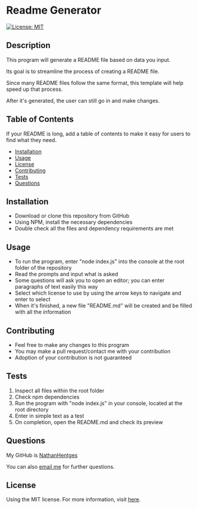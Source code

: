 # Readme Generator

[![License: MIT](https://img.shields.io/badge/License-MIT-yellow.svg)](https://opensource.org/licenses/MIT)

## Description
This program will generate a README file based on data you input.

Its goal is to streamline the process of creating a README file. 

Since many README files follow the same format, this template will help speed up that process.

After it's generated, the user can still go in and make changes.

## Table of Contents
If your README is long, add a table of contents to make it easy for users to find what they need.
- [Installation](#installation)
- [Usage](#usage)
- [License](#license)
- [Contributing](#contributing)
- [Tests](#tests)
- [Questions](#questions)

## Installation
- Download or clone this repository from GitHub
- Using NPM, install the necessary dependencies
- Double check all the files and dependency requirements are met


## Usage
- To run the program, enter "node index.js" into the console at the root folder of the repository
- Read the prompts and input what is asked
- Some questions will ask you to open an editor; you can enter paragraphs of text easily this way
- Select which license to use by using the arrow keys to navigate and enter to select
- When it's finished, a new file "README.md" will be created and be filled with all the information

## Contributing
- Feel free to make any changes to this program
- You may make a pull request/contact me with your contribution
- Adoption of your contribution is not guaranteed

## Tests
1. Inspect all files within the root folder
2. Check npm dependencies
3. Run the program with "node index.js" in your console, located at the root directory
4. Enter in simple text as a test
5. On completion, open the README.md and check its preview

## Questions
My GitHub is [NathanHentges](http://www.github.com/NathanHentges)

You can also [email me](mailto:myemail@site.com) for further questions.

## License
Using the MIT license. For more information, visit [here](https://opensource.org/licenses/MIT).